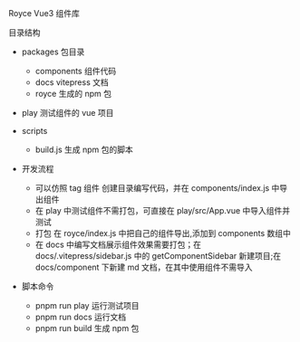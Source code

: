 Royce Vue3 组件库

目录结构

- packages 包目录

  - components 组件代码
  - docs vitepress 文档
  - royce 生成的 npm 包

- play 测试组件的 vue 项目

- scripts

  - build.js 生成 npm 包的脚本

- 开发流程

  - 可以仿照 tag 组件 创建目录编写代码，并在 components/index.js 中导出组件
  - 在 play 中测试组件不需打包，可直接在 play/src/App.vue 中导入组件并测试
  - 打包 在 royce/index.js 中把自己的组件导出,添加到 components 数组中
  - 在 docs 中编写文档展示组件效果需要打包；在 docs/.vitepress/sidebar.js 中的 getComponentSidebar 新建项目;在 docs/component 下新建 md 文档，在其中使用组件不需导入

- 脚本命令
  - pnpm run play 运行测试项目
  - pnpm run docs 运行文档
  - pnpm run build 生成 npm 包
